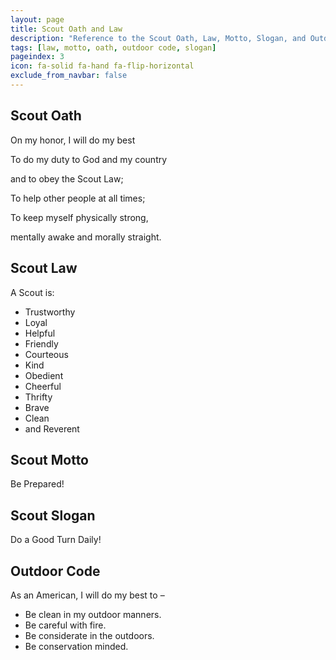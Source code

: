 ```yaml
---
layout: page
title: Scout Oath and Law
description: "Reference to the Scout Oath, Law, Motto, Slogan, and Outdoor Code"
tags: [law, motto, oath, outdoor code, slogan]
pageindex: 3
icon: fa-solid fa-hand fa-flip-horizontal
exclude_from_navbar: false
---
```


## Scout Oath

On my honor, I will do my best

To do my duty to God and my country

and to obey the Scout Law;

To help other people at all times;

To keep myself physically strong,

mentally awake and morally straight.

## Scout Law

A Scout is:

* Trustworthy
* Loyal
* Helpful
* Friendly
* Courteous
* Kind
* Obedient
* Cheerful
* Thrifty
* Brave
* Clean
* and Reverent

## Scout Motto

Be Prepared!

## Scout Slogan

Do a Good Turn Daily!

## Outdoor Code

As an American, I will do my best to –

* Be clean in my outdoor manners.
* Be careful with fire.
* Be considerate in the outdoors.
* Be conservation minded.
